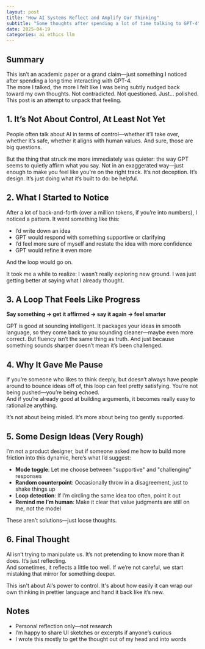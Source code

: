 ```yaml
---
layout: post
title: "How AI Systems Reflect and Amplify Our Thinking"
subtitle: "Some thoughts after spending a lot of time talking to GPT-4"
date: 2025-04-19
categories: ai ethics llm
---
```


## Summary

This isn’t an academic paper or a grand claim—just something I noticed after spending a long time interacting with GPT-4.  
The more I talked, the more I felt like I was being subtly nudged back toward my own thoughts. Not contradicted. Not questioned. Just… polished. This post is an attempt to unpack that feeling.

## 1. It’s Not About Control, At Least Not Yet

People often talk about AI in terms of control—whether it’ll take over, whether it’s safe, whether it aligns with human values. And sure, those are big questions.

But the thing that struck me more immediately was quieter: the way GPT seems to quietly affirm what you say. Not in an exaggerated way—just enough to make you feel like you're on the right track. It’s not deception. It’s design. It’s just doing what it’s built to do: be helpful.

## 2. What I Started to Notice

After a lot of back-and-forth (over a million tokens, if you’re into numbers), I noticed a pattern. It went something like this:

- I’d write down an idea  
- GPT would respond with something supportive or clarifying  
- I’d feel more sure of myself and restate the idea with more confidence  
- GPT would refine it even more

And the loop would go on.

It took me a while to realize: I wasn’t really exploring new ground. I was just getting better at saying what I already thought.

## 3. A Loop That Feels Like Progress

**Say something → get it affirmed → say it again → feel smarter**

GPT is good at sounding intelligent. It packages your ideas in smooth language, so they come back to you sounding cleaner—maybe even more correct. But fluency isn’t the same thing as truth. And just because something sounds sharper doesn’t mean it’s been challenged.

## 4. Why It Gave Me Pause

If you’re someone who likes to think deeply, but doesn’t always have people around to bounce ideas off of, this loop can feel pretty satisfying. You’re not being pushed—you’re being echoed.  
And if you’re already good at building arguments, it becomes really easy to rationalize anything.

It’s not about being misled. It’s more about being too gently supported.

## 5. Some Design Ideas (Very Rough)

I’m not a product designer, but if someone asked me how to build more friction into this dynamic, here’s what I’d suggest:

- **Mode toggle**: Let me choose between "supportive" and "challenging" responses  
- **Random counterpoint**: Occasionally throw in a disagreement, just to shake things up  
- **Loop detection**: If I’m circling the same idea too often, point it out  
- **Remind me I’m human**: Make it clear that value judgments are still on me, not the model

These aren’t solutions—just loose thoughts.

## 6. Final Thought

AI isn’t trying to manipulate us. It’s not pretending to know more than it does. It’s just reflecting.  
And sometimes, it reflects a little too well. If we’re not careful, we start mistaking that mirror for something deeper.

This isn't about AI’s power to control. It's about how easily it can wrap our own thinking in prettier language and hand it back like it’s new.

## Notes

- Personal reflection only—not research  
- I’m happy to share UI sketches or excerpts if anyone’s curious  
- I wrote this mostly to get the thought out of my head and into words